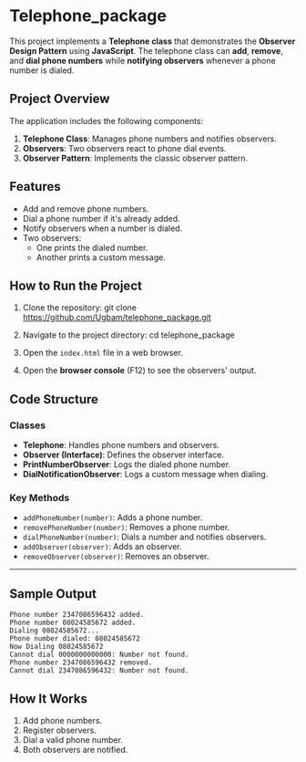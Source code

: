 # Telephone_package


This project implements a **Telephone class** that demonstrates the **Observer Design Pattern** using **JavaScript**. The telephone class can **add**, **remove**, and **dial phone numbers** while **notifying observers** whenever a phone number is dialed.


## Project Overview

The application includes the following components:

1. **Telephone Class**: Manages phone numbers and notifies observers.
2. **Observers**: Two observers react to phone dial events.
3. **Observer Pattern**: Implements the classic observer pattern.



## Features

- Add and remove phone numbers.
- Dial a phone number if it's already added.
- Notify observers when a number is dialed.
- Two observers:
  - One prints the dialed number.
  - Another prints a custom message.


## How to Run the Project

1. Clone the repository:
    git clone https://github.com/Ugbam/telephone_package.git

2. Navigate to the project directory:
    cd telephone_package

3. Open the `index.html` file in a web browser.

4. Open the **browser console** (F12) to see the observers' output.


## Code Structure

### Classes

- **Telephone**: Handles phone numbers and observers.
- **Observer (Interface)**: Defines the observer interface.
- **PrintNumberObserver**: Logs the dialed phone number.
- **DialNotificationObserver**: Logs a custom message when dialing.

### Key Methods

- `addPhoneNumber(number)`: Adds a phone number.
- `removePhoneNumber(number)`: Removes a phone number.
- `dialPhoneNumber(number)`: Dials a number and notifies observers.
- `addObserver(observer)`: Adds an observer.
- `removeObserver(observer)`: Removes an observer.

---

## Sample Output

```plaintext
Phone number 2347086596432 added.
Phone number 08024585672 added.
Dialing 08024585672...
Phone number dialed: 08024585672
Now Dialing 08024585672
Cannot dial 0000000000000: Number not found.
Phone number 2347086596432 removed.
Cannot dial 2347086596432: Number not found.
```


## How It Works

1. Add phone numbers.
2. Register observers.
3. Dial a valid phone number.
4. Both observers are notified.


